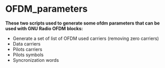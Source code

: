# OFDM_parameters

**These two scripts used to generate some ofdm parameters that can be used with GNU Radio OFDM blocks:**
* Generate a set of list of OFDM used carriers (removing zero carriers)
* Data carriers
* Pilots carriers
* Pilots symbols
* Syncronization words
